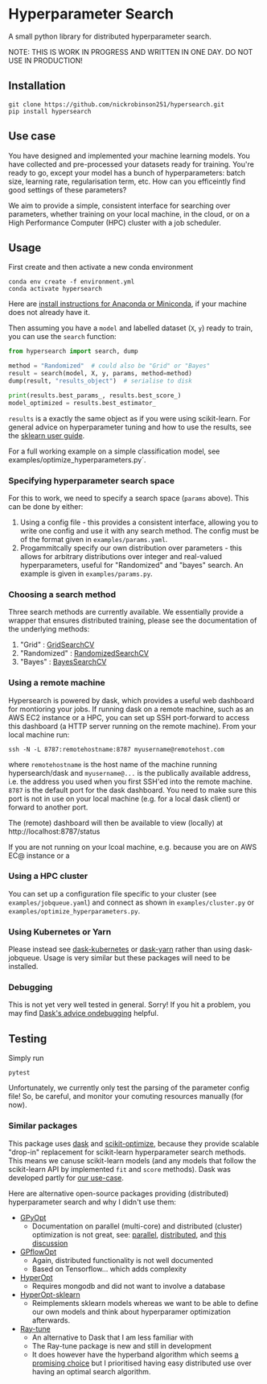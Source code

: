 # Hyperparameter Search

A small python library for distributed hyperparameter search.

NOTE: THIS IS WORK IN PROGRESS AND WRITTEN IN ONE DAY. DO NOT USE IN PRODUCTION!

## Installation

```
git clone https://github.com/nickrobinson251/hypersearch.git
pip install hypersearch
```

## Use case

You have designed and implemented your machine learning models.
You have collected and pre-processed your datasets ready for training. You're ready
to go, except your model has a bunch of hyperparameters: batch size, learning
rate, regularisation term, etc. How can you efficeintly find good settings of
these parameters?

We aim to provide a simple, consistent interface for searching over parameters, whether
training on your local machine, in the cloud, or on a High
Performance Computer (HPC) cluster with a job scheduler.

## Usage

First create and then activate a new conda environment
```
conda env create -f environment.yml
conda activate hypersearch
```

Here are [install instructions for  Anaconda or Miniconda](http://docs.anaconda.com/anaconda/install/), if your machine does not already have it.

Then assuming you have a `model` and labelled dataset (`X`, `y`) ready to train, you can use
the `search` function:

```python
from hypersearch import search, dump

method = "Randomized"  # could also be "Grid" or "Bayes"  
result = search(model, X, y, params, method=method)
dump(result, "results_object")  # serialise to disk

print(results.best_params_, results.best_score_)
model_optimized = results.best_estimator_
```
`results` is a exactly the same object as if you were using scikit-learn.
For general advice on hyperparameter tuning and how to use the results,
see the [sklearn user guide](http://scikit-learn.org/stable/modules/grid_search.html#grid-search).

For a full working example on a simple classification model, see examples/optimize_hyperparameters.py`.

### Specifying hyperparameter search space

For this to work, we need to specify a search space (`params` above). This can 
be done by either:
1. Using a config file - this provides a consistent interface, allowing you to write one config 
and use it with any search method. The config must be of the format given in `examples/params.yaml`.
2. Progammitcally specify our own distribution over parameters - this allows for arbitrary distributions over
integer and real-valued hyperparameters, useful for "Randomized" and "bayes" search. An example is given in 
`examples/params.py`.

### Choosing a search method

Three search methods are currently available. We essentially provide a wrapper that ensures
distributed training, please see the documentation of the underlying methods:
1. "Grid" : [GridSearchCV](http://scikit-learn.org/stable/modules/generated/sklearn.model_selection.GridSearchCV.html#sklearn.model_selection.GridSearchCV)
2. "Randomized" : [RandomizedSearchCV](http://scikit-learn.org/stable/modules/generated/sklearn.model_selection.RandomizedSearchCV.html)
3. "Bayes" : [BayesSearchCV](https://scikit-optimize.github.io/#skopt.BayesSearchCV)

### Using a remote machine

Hypersearch is powered by dask, which provides a useful web dashboard for
montioring your jobs. If running dask on a remote machine, such as an AWS EC2
instance or a HPC, you can set up SSH port-forward to access this dashboard
(a HTTP server running on the remote machine). From your local machine run:
```
ssh -N -L 8787:remotehostname:8787 myusername@remotehost.com
```
where `remotehostname` is the host name of the machine running hypersearch/dask
and `myusername@...` is the publically available address,
i.e. the address you used when you first SSH'ed into the remote machine.
`8787` is the default port for the dask dashboard. You
need to make sure this port is not in use on your local machine (e.g. for a
local dask client) or forward to another port.

The (remote) dashboard will then be available to view (locally) at
http://localhost:8787/status

If you are not running on your lcoal machine, e.g. because you are on AWS EC@
instance or a

### Using a HPC cluster

You can set up a configuration file specific to your cluster (see `examples/jobqueue.yaml`)
and connect as shown in `examples/cluster.py` or `examples/optimize_hyperparameters.py`.

### Using Kubernetes or Yarn

Please instead see [dask-kubernetes](https://kubernetes.dask.org/en/latest/) or [dask-yarn](https://yarn.dask.org/en/latest/) rather than using dask-jobqueue. Usage is very similar but these packages will need to be installed.

### Debugging

This is not yet very well tested in general. Sorry! If you hit a problem, you
may find [Dask's advice ondebugging](http://docs.dask.org/en/latest/debugging.html) helpful.

## Testing

Simply run

```
pytest
```
Unfortunately, we currently only test the parsing of the parameter config file! So, be careful, and monitor your comuting resources manually (for now). 

### Similar packages

This package uses [dask](https://docs.dask.org/en/latest/) and [scikit-optimize](https://scikit-optimize.github.io/), because they provide scalable "drop-in"
replacement for scikit-learn hyperparameter search methods. 
This  means we canuse scikit-learn models (and any models that follow the scikit-learn API by
implemented `fit` and `score` methods). 
Dask was developed partly for [our use-case](http://docs.dask.org/en/latest/use-cases.html#scikit-learn-or-joblib-user).

Here are alternative open-source packages providing (distributed) hyperparameter search and why I didn't use them:
- [GPyOpt](https://github.com/SheffieldML/GPyOpt)
    - Documentation on parallel (multi-core) and distributed (cluster)
      optimization is not great, see: [parallel](https://nbviewer.jupyter.org/github/SheffieldML/GPyOpt/blob/devel/manual/GPyOpt_parallel_optimization.ipynb),
      [distributed](https://nbviewer.jupyter.org/github/SheffieldML/GPyOpt/blob/master/manual/GPyOpt_external_objective_evaluation.ipynb),
      and
      [this discussion](https://github.com/SheffieldML/GPyOpt/issues/172)
- [GPflowOpt](https://github.com/GPflow/GPflowOpt)
    - Again, distributed functionality is not well documented
    - Based on Tensorflow… which adds complexity
- [HyperOpt](https://github.com/hyperopt/hyperopt)
    - Requires mongodb and did not want  to involve a database
- [HyperOpt-sklearn](https://github.com/hyperopt/hyperopt-sklearn)
     - Reimplements sklearn models whereas we want to be able to define our own models and think about hyperparamer optimization afterwards.
- [Ray-tune](https://github.com/ray-project/ray/tree/master/python/ray/tune)
    - An alternative to Dask that I am less familiar with
    - The Ray-tune package is  new and still in development
    - It does however have the hyperband algorithm which seems [a promising
      choice](http://www.argmin.net/2016/06/23/hyperband/) but I prioritised
      having easy distributed use over having an optimal search algorithm.
